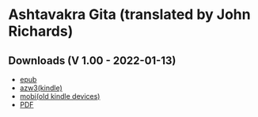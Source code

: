 # Ashtavakra Gita  (translated by John Richards)

## Downloads (V 1.00 -  2022-01-13)
- [epub](https://github.com/ahtrahddis/non-duality/raw/master/Ashtavakra%20Gita/ebooks/Ashtavakra%20Gita.epub)
- [azw3(kindle)](https://github.com/ahtrahddis/non-duality/raw/master/Ashtavakra%20Gita/ebooks/Ashtavakra%20Gita.azw3)
- [mobi(old kindle devices)](https://github.com/ahtrahddis/non-duality/raw/master/Ashtavakra%20Gita/ebooks/Ashtavakra%20Gita.mobi)
- [PDF](https://github.com/ahtrahddis/non-duality/raw/master/Ashtavakra%20Gita/ebooks/Ashtavakra%20Gita.pdf)



